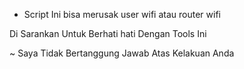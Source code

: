 - Script Ini  bisa merusak user wifi atau router wifi


Di Sarankan Untuk Berhati hati Dengan Tools Ini



~ Saya Tidak  Bertanggung Jawab Atas Kelakuan Anda


